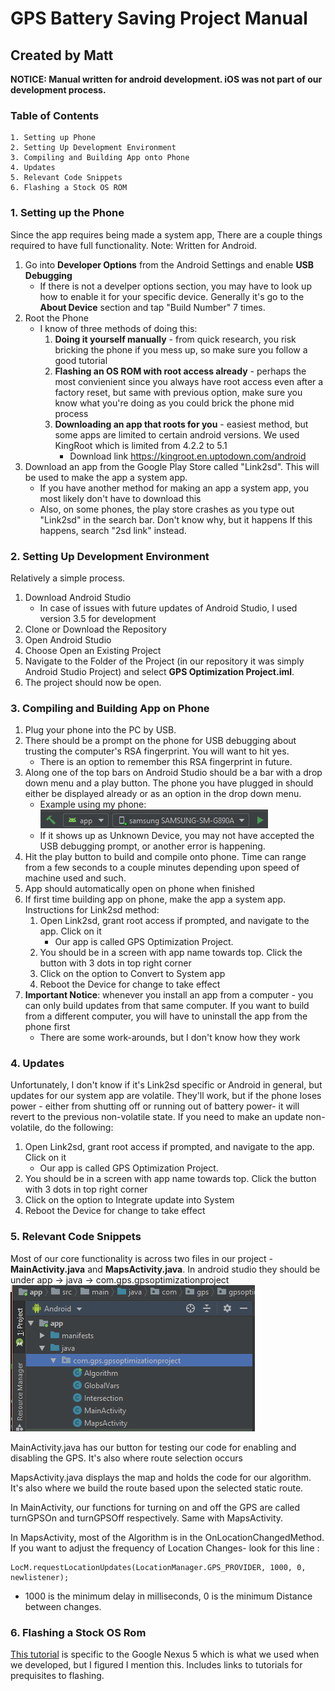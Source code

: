 # GPS Battery Saving Project Manual
## Created by Matt

__NOTICE: Manual written for android development. iOS was not part of our development process.__

### Table of Contents

	1. Setting up Phone
	2. Setting Up Development Environment
	3. Compiling and Building App onto Phone
	4. Updates
	5. Relevant Code Snippets
	6. Flashing a Stock OS ROM

### 1. Setting up the Phone
Since the app requires being made a system app, There are a couple things required to have full functionality. Note: Written for Android. 

1. Go into __Developer Options__ from the Android Settings and enable __USB Debugging__
	- If there is not a develper options section, you may have to look up how to enable it for your specific device. Generally it's go to the __About Device__ section and tap "Build Number" 7 times.
2. Root the Phone
	- I know of three methods of doing this:
		1. __Doing it yourself manually__ - from quick research, you risk bricking the phone if you mess up, so make sure you follow a good tutorial
		2. __Flashing an OS ROM with root access already__ - perhaps the most convienient since you always have root access even after a factory reset, but same with previous option, make sure you know what you're doing as you could brick the phone mid process
		3. __Downloading an app that roots for you__ - easiest method, but some apps are limited to certain android versions. We used KingRoot which is limited from 4.2.2 to 5.1
			* Download link https://kingroot.en.uptodown.com/android 
3. Download an  app from the Google Play Store called "Link2sd". This will be used to make the app a system app.
	* If you have another method for making an app a system app, you most likely don't have to download this
	* Also, on some phones, the play store crashes as you type out "Link2sd" in the search bar. Don't know why, but it happens If this happens, search "2sd link" instead.

### 2. Setting Up Development Environment
Relatively a simple process.

1. Download Android Studio
	* In case of issues with future updates of Android Studio, I used version 3.5 for development
2. Clone or Download the Repository
3. Open Android Studio
4. Choose Open an Existing Project
5. Navigate to the Folder of the Project (in our repository it was simply Android Studio Project) and select __GPS Optimization Project.iml__.
6. The project should now be open.

### 3. Compiling and Building App on Phone
1. Plug your phone into the PC by USB.
2. There should be a prompt on the phone for USB debugging about trusting the  computer's RSA fingerprint. You will want to hit yes. 
	* There is an option to remember this RSA fingerprint in future.
3. Along one of the top bars on Android Studio should be a bar with a drop down menu and a play button. The phone you have plugged in should either be displayed already or as an option in the drop down menu. 
	* Example using my phone: ![MenuExample](ManualPhotos/DropDownAndPlay.png)
	* If it shows up as Unknown Device, you may not have accepted the USB debugging prompt, or another error is happening.
4.  Hit the play button to build and compile onto phone. Time can range from a few seconds to a couple minutes depending upon speed of machine used and such.
5.  App should automatically open on phone when finished
6.  If first time building app on phone, make the app a system app. Instructions for Link2sd method: 
	1.  Open Link2sd, grant root access if prompted, and navigate to the app. Click on it 
		*  Our app is called GPS Optimization Project.
	2.  You should be in a screen with app name towards top. Click the button with 3 dots in top right corner
	3.  Click on the option to Convert to System app
	4.  Reboot the Device for change to take effect
7. __Important Notice__: whenever you install an app from a computer - you can only build updates from that same computer. If you want to build from a different computer, you will have to uninstall the app from the phone first
	* There are some work-arounds, but I don't know how they work

### 4. Updates
Unfortunately, I don't know if it's Link2sd specific or Android in general, but updates for our system app are volatile. They'll work, but if the phone loses power - either from shutting off or running out of battery power- it will revert to the previous non-volatile state. If you need to make an update non-volatile, do the following:
	
1.  Open Link2sd, grant root access if prompted, and navigate to the app. Click on it 
	*  Our app is called GPS Optimization Project.
2.  You should be in a screen with app name towards top. Click the button with 3 dots in top right corner
3.  Click on the option to Integrate update into System
4.  Reboot the Device for change to take effect

### 5. Relevant Code Snippets
Most of our core functionality is across two files in our project - __MainActivity.java__ and __MapsActivity.java__.
In android studio they should be under app -> java -> com.gps.gpsoptimizationproject
![Main and Map](ManualPhotos/MMLocation.png)

MainActivity.java has our button for testing our code for enabling and disabling the GPS. It's also where route selection occurs

MapsActivity.java displays the map and holds the code for our algorithm. It's also where we build the route based upon the selected static route.

In MainActivity, our functions for turning on and off the GPS are called turnGPSOn and turnGPSOff respectively. Same with MapsActivity.

In MapsActivity, most of the Algorithm is in the OnLocationChangedMethod. If you want to adjust the frequency of Location Changes- look for this line :
 ```
LocM.requestLocationUpdates(LocationManager.GPS_PROVIDER, 1000, 0, newlistener);
```


* 1000 is the minimum delay in milliseconds, 0 is the minimum Distance between changes. 


### 6. Flashing a Stock OS Rom
[This tutorial](https://forum.xda-developers.com/google-nexus-5/general/tutorial-how-to-flash-factory-image-t2513701) is specific to the Google Nexus 5 which is what we used when we developed, but I figured I mention this. Includes links to tutorials for prequisites to flashing.